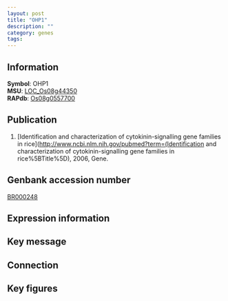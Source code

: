 ```yaml
---
layout: post
title: "OHP1"
description: ""
category: genes
tags: 
---
```


## Information
__Symbol__: OHP1  
__MSU__: [LOC_Os08g44350](http://rice.plantbiology.msu.edu/cgi-bin/ORF_infopage.cgi?orf=LOC_Os08g44350)  
__RAPdb__: [Os08g0557700](http://rapdb.dna.affrc.go.jp/viewer/gbrowse_details/irgsp1?name=Os08g0557700)  

## Publication
1. [Identification and characterization of cytokinin-signalling gene families in rice](http://www.ncbi.nlm.nih.gov/pubmed?term=(Identification and characterization of cytokinin-signalling gene families in rice%5BTitle%5D), 2006, Gene.

## Genbank accession number
[BR000248](http://www.ncbi.nlm.nih.gov/nuccore/BR000248)

## Expression information

## Key message

## Connection

## Key figures


